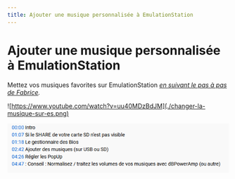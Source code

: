```yaml
---
title: Ajouter une musique personnalisée à EmulationStation
---
```


# Ajouter une musique personnalisée à EmulationStation

Mettez vos musiques favorites sur EmulationStation [_en suivant le pas à pas de Fabrice_](https://www.youtube.com/watch?v=uu40MDzBdJM)_._ 

![https://www.youtube.com/watch?v=uu40MDzBdJM](./changer-la-musique-sur-es.png)

![Rendez-vous 2:42 pour les explications.](./ajouter-des-musiques-sur-emulationstation.png)







